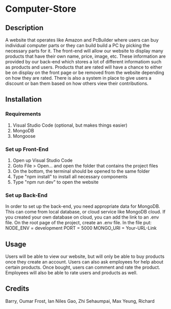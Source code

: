 # Computer-Store

## Description
A website that operates like Amazon and PcBuilder where users can buy individual computer parts or they can build build a PC by picking the necessary parts for it. The front-end will allow our website to display many products that have their own name, price, image, etc. These information are provided by our back-end which stores a lot of different informatiom such as products and users. Products that are rated will have a chance to either be on display on the front page or be removed from the website depending on how they are rated. There is also a system in place to give users a discount or ban them based on how others view their contributions. 

## Installation
### Requirements
1. Visual Studio Code (optional, but makes things easier)
2. MongoDB
3. Mongoose

### Set up Front-End
1. Open up Visual Studio Code
2. Goto File > Open... and open the folder that contains the project files
3. On the bottom, the terminal should be opened to the same folder
4. Type "npm install" to install all necessary components
5. Type "npm run dev" to open the website 

### Set up Back-End
In order to set up the back-end, you need appropriate data for MongoDB. This can come from local database, or cloud service like MongoDB cloud.
If you created your own database on cloud, you can add the link to an .env file. On the root page of the project, create an .env file. In the file put:
NODE_ENV = development
PORT = 5000
MONGO_URI = Your-URL-Link

## Usage
Users will be able to view our website, but will only be able to buy products once they create an account. Users can also ask employees for help about certain products. Once bought, users can comment and rate the product. Employees will also be able to rate users and products as well. 

## Credits
Barry, Oumar
Frost, Ian Niles
Gao, Zhi
Sehaumpai, Max
Yeung, Richard
